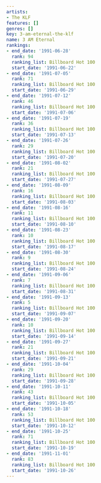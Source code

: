 ```yaml
---
artists:
- The KLF
features: []
genres: []
key: 3-am-eternal-the-klf
name: 3 AM Eternal
rankings:
- end_date: '1991-06-28'
  rank: 94
  ranking_list: Billboard Hot 100
  start_date: '1991-06-22'
- end_date: '1991-07-05'
  rank: 71
  ranking_list: Billboard Hot 100
  start_date: '1991-06-29'
- end_date: '1991-07-12'
  rank: 46
  ranking_list: Billboard Hot 100
  start_date: '1991-07-06'
- end_date: '1991-07-19'
  rank: 36
  ranking_list: Billboard Hot 100
  start_date: '1991-07-13'
- end_date: '1991-07-26'
  rank: 29
  ranking_list: Billboard Hot 100
  start_date: '1991-07-20'
- end_date: '1991-08-02'
  rank: 21
  ranking_list: Billboard Hot 100
  start_date: '1991-07-27'
- end_date: '1991-08-09'
  rank: 16
  ranking_list: Billboard Hot 100
  start_date: '1991-08-03'
- end_date: '1991-08-16'
  rank: 11
  ranking_list: Billboard Hot 100
  start_date: '1991-08-10'
- end_date: '1991-08-23'
  rank: 10
  ranking_list: Billboard Hot 100
  start_date: '1991-08-17'
- end_date: '1991-08-30'
  rank: 9
  ranking_list: Billboard Hot 100
  start_date: '1991-08-24'
- end_date: '1991-09-06'
  rank: 7
  ranking_list: Billboard Hot 100
  start_date: '1991-08-31'
- end_date: '1991-09-13'
  rank: 5
  ranking_list: Billboard Hot 100
  start_date: '1991-09-07'
- end_date: '1991-09-20'
  rank: 10
  ranking_list: Billboard Hot 100
  start_date: '1991-09-14'
- end_date: '1991-09-27'
  rank: 21
  ranking_list: Billboard Hot 100
  start_date: '1991-09-21'
- end_date: '1991-10-04'
  rank: 29
  ranking_list: Billboard Hot 100
  start_date: '1991-09-28'
- end_date: '1991-10-11'
  rank: 43
  ranking_list: Billboard Hot 100
  start_date: '1991-10-05'
- end_date: '1991-10-18'
  rank: 53
  ranking_list: Billboard Hot 100
  start_date: '1991-10-12'
- end_date: '1991-10-25'
  rank: 71
  ranking_list: Billboard Hot 100
  start_date: '1991-10-19'
- end_date: '1991-11-01'
  rank: 83
  ranking_list: Billboard Hot 100
  start_date: '1991-10-26'
---
```


